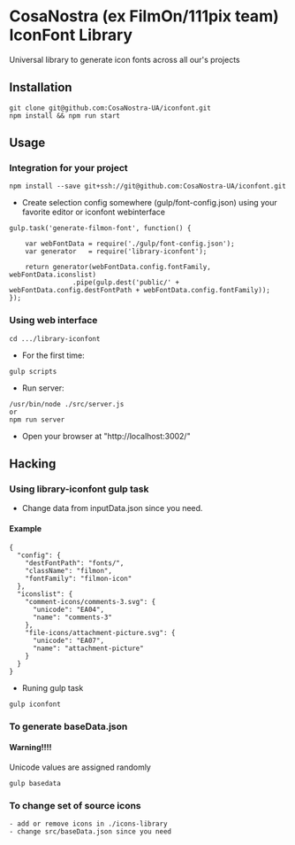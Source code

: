# CosaNostra (ex FilmOn/111pix team) IconFont Library

Universal library to generate icon fonts across all our's projects

## Installation


```
git clone git@github.com:CosaNostra-UA/iconfont.git
npm install && npm run start
```

## Usage

### Integration for your project

```
npm install --save git+ssh://git@github.com:CosaNostra-UA/iconfont.git
```

 - Create selection config somewhere (gulp/font-config.json) using your favorite editor or iconfont webinterface

```
gulp.task('generate-filmon-font', function() {
	
	var webFontData = require('./gulp/font-config.json');
	var generator   = require('library-iconfont');

	return generator(webFontData.config.fontFamily, webFontData.iconslist)
	            .pipe(gulp.dest('public/' + webFontData.config.destFontPath + webFontData.config.fontFamily));
});

```

### Using web interface
```
cd .../library-iconfont  
```  

 - For the first time:
```
gulp scripts
```

 - Run server:
```
/usr/bin/node ./src/server.js 
or 
npm run server  
```  

 - Open your browser at "http://localhost:3002/"

## Hacking

### Using library-iconfont gulp task

 - Change data from inputData.json since you need.
 
#### Example
 
```
{
  "config": {
    "destFontPath": "fonts/",
    "className": "filmon",
    "fontFamily": "filmon-icon"
  },
  "iconslist": {
    "comment-icons/comments-3.svg": {
      "unicode": "EA04",
      "name": "comments-3"
    },
    "file-icons/attachment-picture.svg": {
      "unicode": "EA07",
      "name": "attachment-picture"
    }
  }
}
```

 - Runing gulp task
 
```
gulp iconfont
```

### To generate baseData.json
####  Warning!!!! 
Unicode values are assigned randomly
```
gulp basedata
```


### To change set of source icons

```
- add or remove icons in ./icons-library
- change src/baseData.json since you need
```
